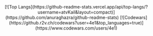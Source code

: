 <div align="center">
[![Top Langs](https://github-readme-stats.vercel.app/api/top-langs/?username=atvKail&layout=compact)](https://github.com/anuraghazra/github-readme-stats)
[![Codewars](https://github.r2v.ch/codewars?user=4e1&top_languages=true)](https://www.codewars.com/users/4e1)
</div>
